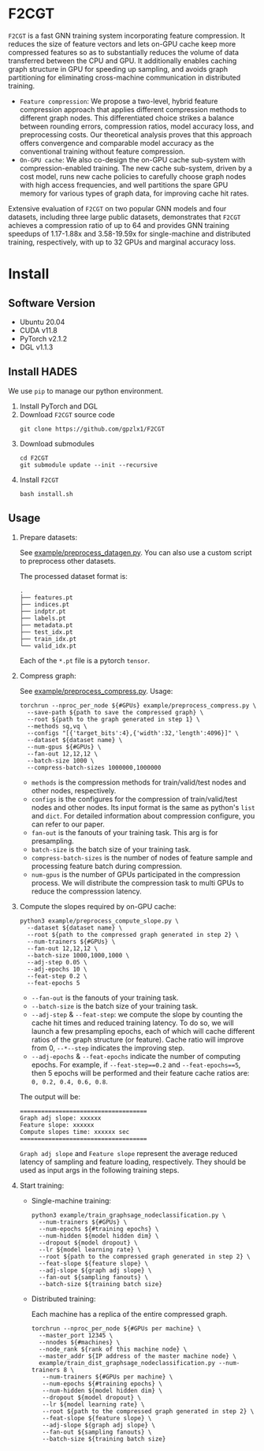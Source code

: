 # F2CGT

`F2CGT` is a fast GNN training system incorporating feature compression. It reduces the size of feature vectors and lets on-GPU cache keep more compressed features so as to substantially reduces the volume of data transferred between the CPU and GPU. It additionally enables caching graph structure in GPU for speeding up sampling, and avoids graph partitioning for eliminating cross-machine communication in distributed training. 

* `Feature compression`: We propose a two-level, hybrid feature compression approach that applies different compression methods to different graph nodes. This differentiated choice strikes a balance between rounding errors, compression ratios, model accuracy loss, and  preprocessing costs. Our theoretical analysis proves that this approach offers convergence and comparable model accuracy as the conventional training without feature compression.
* `On-GPU cache`: We also co-design the on-GPU cache sub-system with compression-enabled training. The new cache sub-system, driven by a cost model, runs new cache policies to carefully choose graph nodes with high access frequencies, and well partitions the spare GPU memory for various types of graph data, for improving cache hit rates.

Extensive evaluation of `F2CGT` on two popular GNN models and four datasets, including three large public datasets, demonstrates that `F2CGT` achieves a compression ratio of up to 64 and provides GNN training speedups of 1.17-1.88x and 3.58-19.59x for single-machine and distributed training, respectively, with up to 32 GPUs and marginal accuracy loss.

# Install
## Software Version
* Ubuntu 20.04
* CUDA v11.8
* PyTorch v2.1.2
* DGL v1.1.3

## Install HADES
We use `pip` to manage our python environment.

1. Install PyTorch and DGL
2. Download `F2CGT` source code
   ```shell
   git clone https://github.com/gpzlx1/F2CGT
   ```
3. Download submodules
   ```shell
   cd F2CGT
   git submodule update --init --recursive
   ```
4. Install `F2CGT`
   ```shell
   bash install.sh
   ```

## Usage

1. Prepare datasets:

   See [example/preprocess_datagen.py](./example/preprocess_datagen.py). You can also use a custom script to preprocess other datasets.

   The processed dataset format is:

   ```
   .
   ├── features.pt
   ├── indices.pt
   ├── indptr.pt
   ├── labels.pt
   ├── metadata.pt
   ├── test_idx.pt
   ├── train_idx.pt
   └── valid_idx.pt
   ```

   Each of the `*.pt` file is a pytorch `tensor`.

2. Compress graph:

   See [example/preprocess_compress.py](./example/preprocess_compress.py). Usage:

   ```shell
   torchrun --nproc_per_node ${#GPUs} example/preprocess_compress.py \ 
     --save-path ${path to save the compressed graph} \
     --root ${path to the graph generated in step 1} \
     --methods sq,vq \
     --configs "[{'target_bits':4},{'width':32,'length':4096}]" \
     --dataset ${dataset name} \
     --num-gpus ${#GPUs} \
     --fan-out 12,12,12 \
     --batch-size 1000 \
     --compress-batch-sizes 1000000,1000000
   ```

   * `methods` is the compression methods for train/valid/test nodes and other nodes, respectively.
   * `configs` is the configures for the compression of train/valid/test nodes and other nodes. Its input format is the same as python's `list` and `dict`.
   For detailed information about compression configure, you can refer to our paper.
   * `fan-out` is the fanouts of your training task. This arg is for presampling.
   * `batch-size` is the batch size of your training task.
   * `compress-batch-sizes` is the number of nodes of feature sample and processing feature batch during compression.
   * `num-gpus` is the number of GPUs participated in the compression process. We will distribute the compression task to multi GPUs to reduce the compresssion latency.

3. Compute the slopes required by on-GPU cache:

   ```shell
   python3 example/preprocess_compute_slope.py \
     --dataset ${dataset name} \
     --root ${path to the compressed graph generated in step 2} \
     --num-trainers ${#GPUs} \
     --fan-out 12,12,12 \
     --batch-size 1000,1000,1000 \
     --adj-step 0.05 \
     --adj-epochs 10 \
     --feat-step 0.2 \
     --feat-epochs 5
   ```

   * `--fan-out` is the fanouts of your training task.
   * `--batch-size` is the batch size of your training task.
   * `--adj-step` & `--feat-step`: we compute the slope by counting the cache hit times and reduced training latency. To do so, we will launch a few presampling epochs, each of which will cache different ratios of the graph structure (or feature). Cache ratio will improve from 0, `--*--step` indicates the improving step.
   * `--adj-epochs` & `--feat-epochs` indicate the number of computing epochs. For example, if `--feat-step==0.2` and `--feat-epochs==5`, then 5 epochs will be performed and their feature cache ratios are: `0, 0.2, 0.4, 0.6, 0.8`. 

   The output will be:

   ```shell
   ====================================
   Graph adj slope: xxxxxx
   Feature slope: xxxxxx
   Compute slopes time: xxxxxx sec
   ====================================
   ```

   `Graph adj slope` and `Feature slope` represent the average reduced latency of sampling and feature loading, respectively. They should be used as input args in the following training steps.

3. Start training:

   * Single-machine training:

     ```shell
     python3 example/train_graphsage_nodeclassification.py \ 
       --num-trainers ${#GPUs} \
       --num-epochs ${#training epochs} \
       --num-hidden ${model hidden dim} \
       --dropout ${model dropout} \
       --lr ${model learning rate} \
       --root ${path to the compressed graph generated in step 2} \
       --feat-slope ${feature slope} \
       --adj-slope ${graph adj slope} \
       --fan-out ${sampling fanouts} \
       --batch-size ${training batch size}
     ```

   * Distributed training:

     Each machine has a replica of the entire compressed graph.

     ```shell
     torchrun --nproc_per_node ${#GPUs per machine} \
       --master_port 12345 \
       --nnodes ${#machines} \
       --node_rank ${rank of this machine node} \
       --master_addr ${IP address of the master machine node} \
       example/train_dist_graphsage_nodeclassification.py --num-trainers 8 \
        --num-trainers ${#GPUs per machine} \
        --num-epochs ${#training epochs} \
        --num-hidden ${model hidden dim} \
        --dropout ${model dropout} \
        --lr ${model learning rate} \
        --root ${path to the compressed graph generated in step 2} \
        --feat-slope ${feature slope} \
        --adj-slope ${graph adj slope} \
        --fan-out ${sampling fanouts} \
        --batch-size ${training batch size}
     ```

